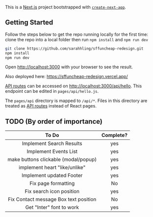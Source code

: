 This is a [Next.js](https://nextjs.org/) project bootstrapped with [`create-next-app`](https://github.com/vercel/next.js/tree/canary/packages/create-next-app).

## Getting Started

Follow the steps below to get the repo running locally for the first time:
clone the repo into a local folder then run `npm install` and `npm run dev`

```bash
git clone https://github.com/sarahhling/sffuncheap-redesign.git
npm install
npm run dev
```

Open [http://localhost:3000](http://localhost:3000) with your browser to see the result.

Also deployed here: https://sffuncheap-redesign.vercel.app/

[API routes](https://nextjs.org/docs/api-routes/introduction) can be accessed on [http://localhost:3000/api/hello](http://localhost:3000/api/hello). This endpoint can be edited in `pages/api/hello.js`.

The `pages/api` directory is mapped to `/api/*`. Files in this directory are treated as [API routes](https://nextjs.org/docs/api-routes/introduction) instead of React pages.

## TODO (By order of importance)

|                 To Do                 | Complete? |
| :-----------------------------------: | :-------: |
|       Implement Search Results        |    yes    |
|         Implement Events List         |    yes    |
| make buttons clickable (modal/popup)  |    yes    |
|     implement heart "like/unlike"     |    yes    |
|       Implement updated Footer        |    yes    |
|          Fix page formatting          |    No     |
|       Fix search icon position        |    yes    |
| Fix Contact message Box text position |    No     |
|       Get "Inter" font to work        |    yes     |
